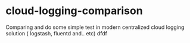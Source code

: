 # cloud-logging-comparison
Comparing and do some simple test in modern centralized cloud logging solution ( logstash, fluentd and.. etc)
dfdf